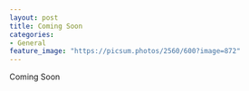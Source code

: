 ```yaml
---
layout: post
title: Coming Soon
categories:
- General
feature_image: "https://picsum.photos/2560/600?image=872"
---
```


Coming Soon